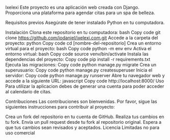 Ixelexi
Este proyecto es una aplicación web creada con Django. Proporciona una plataforma para agendar citas para un spa de belleza.

Requisitos previos
Asegúrate de tener instalado Python en tu computadora. 

Instalación
Clona este repositorio en tu computadora:
bash
Copy code
git clone https://github.com/iodaniel/ixelexi.com.git
Accede a la carpeta del proyecto:
python
Copy code
cd [nombre-del-repositorio]
Crea un entorno virtual para el proyecto:
bash
Copy code
python -m env env
Activa el entorno virtual:
bash
Copy code
source venv/bin/activate
Instala las dependencias del proyecto:
Copy code
pip install -r requirements.txt
Ejecuta las migraciones:
Copy code
python manage.py migrate
Crea un superusuario:
Copy code
python manage.py createsuperuser
Inicia el servidor:
Copy code
python manage.py runserver
Abre tu navegador web y accede a la siguiente URL:
javascript
Copy code
http://localhost:8000/
Uso
Para utilizar la aplicacion debes de generar una cuenta para poder acceder al calendario de citas. 

Contribuciones
Las contribuciones son bienvenidas. Por favor, sigue las siguientes instrucciones para contribuir al proyecto:

Crea un fork del repositorio en tu cuenta de GitHub.
Realiza tus cambios en tu fork.
Envía un pull request desde tu fork al repositorio original.
Espera a que tus cambios sean revisados y aceptados.
Licencia
Limitadas no para uso comercial